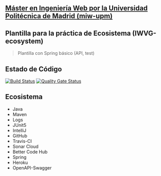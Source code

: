 ## [Máster en Ingeniería Web por la Universidad Politécnica de Madrid (miw-upm)](http://miw.etsisi.upm.es)
## Plantilla para la práctica de Ecosistema (IWVG-ecosystem)
> Plantilla con Spring básico (API, test) 

## Estado de Código
[![Build Status](https://travis-ci.org/pablo10pf/iwvg-ecosystem-pablo-perez.svg?branch=develop)](https://travis-ci.org/pablo10pf/iwvg-ecosystem-pablo-perez)
[![Quality Gate Status](https://sonarcloud.io/api/project_badges/measure?project=es.upm.miw%3Aiwvg-ecosystem-pablo-perez&metric=alert_status)](https://sonarcloud.io/dashboard?id=es.upm.miw%3Aiwvg-ecosystem-pablo-perez)
## Ecosistema
* Java
* Maven
* Logs
* JUnit5
* IntelliJ
* GitHub
* Travis-CI
* Sonar Cloud
* Better Code Hub
* Spring
* Heroku
* OpenAPI-Swagger
